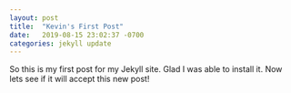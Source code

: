 ```yaml
---
layout: post
title:  "Kevin's First Post"
date:   2019-08-15 23:02:37 -0700
categories: jekyll update
---
```

So this is my first post for my Jekyll site. Glad I was able to install it. Now lets see if it will accept this new post!

